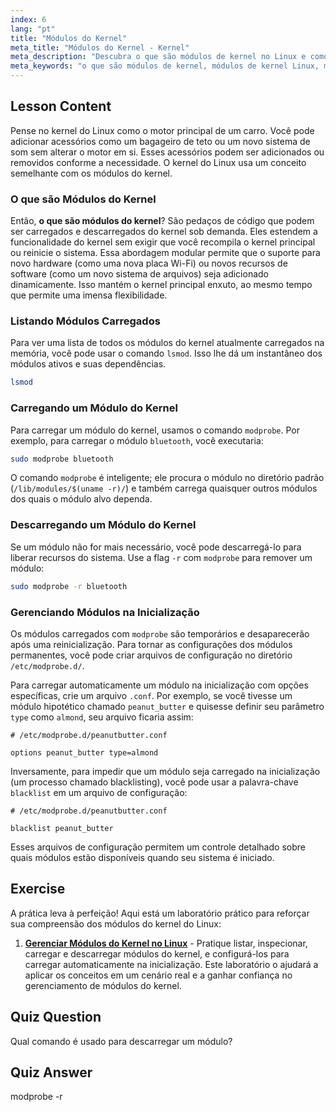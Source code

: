 ```yaml
---
index: 6
lang: "pt"
title: "Módulos do Kernel"
meta_title: "Módulos do Kernel - Kernel"
meta_description: "Descubra o que são módulos de kernel no Linux e como eles estendem a funcionalidade do kernel. Esta lição aborda o uso de lsmod e modprobe para listar, carregar e descarregar módulos sob demanda."
meta_keywords: "o que são módulos de kernel, módulos de kernel Linux, modprobe, lsmod, gerenciamento de kernel, tutorial Linux, Linux para iniciantes, guia Linux"
---
```


## Lesson Content

Pense no kernel do Linux como o motor principal de um carro. Você pode adicionar acessórios como um bagageiro de teto ou um novo sistema de som sem alterar o motor em si. Esses acessórios podem ser adicionados ou removidos conforme a necessidade. O kernel do Linux usa um conceito semelhante com os módulos do kernel.

### O que são Módulos do Kernel

Então, **o que são módulos do kernel**? São pedaços de código que podem ser carregados e descarregados do kernel sob demanda. Eles estendem a funcionalidade do kernel sem exigir que você recompila o kernel principal ou reinicie o sistema. Essa abordagem modular permite que o suporte para novo hardware (como uma nova placa Wi-Fi) ou novos recursos de software (como um novo sistema de arquivos) seja adicionado dinamicamente. Isso mantém o kernel principal enxuto, ao mesmo tempo que permite uma imensa flexibilidade.

### Listando Módulos Carregados

Para ver uma lista de todos os módulos do kernel atualmente carregados na memória, você pode usar o comando `lsmod`. Isso lhe dá um instantâneo dos módulos ativos e suas dependências.

```bash
lsmod
```

### Carregando um Módulo do Kernel

Para carregar um módulo do kernel, usamos o comando `modprobe`. Por exemplo, para carregar o módulo `bluetooth`, você executaria:

```bash
sudo modprobe bluetooth
```

O comando `modprobe` é inteligente; ele procura o módulo no diretório padrão (`/lib/modules/$(uname -r)/`) e também carrega quaisquer outros módulos dos quais o módulo alvo dependa.

### Descarregando um Módulo do Kernel

Se um módulo não for mais necessário, você pode descarregá-lo para liberar recursos do sistema. Use a flag `-r` com `modprobe` para remover um módulo:

```bash
sudo modprobe -r bluetooth
```

### Gerenciando Módulos na Inicialização

Os módulos carregados com `modprobe` são temporários e desaparecerão após uma reinicialização. Para tornar as configurações dos módulos permanentes, você pode criar arquivos de configuração no diretório `/etc/modprobe.d/`.

Para carregar automaticamente um módulo na inicialização com opções específicas, crie um arquivo `.conf`. Por exemplo, se você tivesse um módulo hipotético chamado `peanut_butter` e quisesse definir seu parâmetro `type` como `almond`, seu arquivo ficaria assim:

```plaintext
# /etc/modprobe.d/peanutbutter.conf

options peanut_butter type=almond
```

Inversamente, para impedir que um módulo seja carregado na inicialização (um processo chamado blacklisting), você pode usar a palavra-chave `blacklist` em um arquivo de configuração:

```plaintext
# /etc/modprobe.d/peanutbutter.conf

blacklist peanut_butter
```

Esses arquivos de configuração permitem um controle detalhado sobre quais módulos estão disponíveis quando seu sistema é iniciado.

## Exercise

A prática leva à perfeição! Aqui está um laboratório prático para reforçar sua compreensão dos módulos do kernel do Linux:

1. **[Gerenciar Módulos do Kernel no Linux](https://labex.io/pt/labs/comptia-manage-kernel-modules-in-linux-590865)** - Pratique listar, inspecionar, carregar e descarregar módulos do kernel, e configurá-los para carregar automaticamente na inicialização. Este laboratório o ajudará a aplicar os conceitos em um cenário real e a ganhar confiança no gerenciamento de módulos do kernel.

## Quiz Question

Qual comando é usado para descarregar um módulo?

## Quiz Answer

modprobe -r
